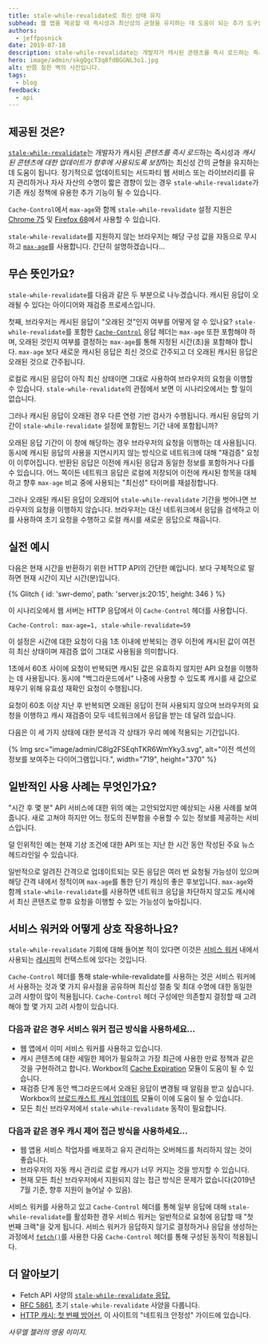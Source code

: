 ```yaml
---
title: stale-while-revalidate로 최신 상태 유지
subhead: 웹 앱을 제공할 때 즉시성과 최신성의 균형을 유지하는 데 도움이 되는 추가 도구입니다.
authors:
  - jeffposnick
date: 2019-07-18
description: stale-while-revalidate는 개발자가 캐시된 콘텐츠를 즉시 로드하는 즉시성과 캐시된 콘텐츠에 대한 업데이트가 향후에 사용되도록 보장하는 최신성 간의 균형을 유지하는 데 도움이 됩니다.
hero: image/admin/skgQgcT3q8fdBGGNL3o1.jpg
alt: 반쯤 칠한 벽의 사진입니다.
tags:
  - blog
feedback:
  - api
---
```


## 제공된 것은?

[`stale-while-revalidate`](https://tools.ietf.org/html/rfc5861#section-3)는 개발자가 캐시된 *콘텐츠를 즉시 로드*하는 즉시성과 *캐시된 콘텐츠에 대한 업데이트가 향후에 사용되도록 보장*하는 최신성 간의 균형을 유지하는 데 도움이 됩니다. 정기적으로 업데이트되는 서드파티 웹 서비스 또는 라이브러리를 유지 관리하거나 자사 자산의 수명이 짧은 경향이 있는 경우 `stale-while-revalidate`가 기존 캐싱 정책에 유용한 추가 기능이 될 수 있습니다.

`Cache-Control`에서 `max-age`와 함께 `stale-while-revalidate` 설정 지원은 [Chrome 75](https://chromestatus.com/feature/5050913014153216) 및 [Firefox 68](https://bugzilla.mozilla.org/show_bug.cgi?id=1536511)에서 사용할 수 있습니다.

`stale-while-revalidate`를 지원하지 않는 브라우저는 해당 구성 값을 자동으로 무시하고 [`max-age`](https://developers.google.com/web/fundamentals/performance/optimizing-content-efficiency/http-caching#max-age)를 사용합니다. 간단히 설명하겠습니다…

## 무슨 뜻인가요?

`stale-while-revalidate`를 다음과 같은 두 부분으로 나누겠습니다. 캐시된 응답이 오래될 수 있다는 아이디어와 재검증 프로세스입니다.

첫째, 브라우저는 캐시된 응답이 "오래된 것"인지 여부를 어떻게 알 수 있나요? `stale-while-revalidate`를 포함한 [`Cache-Control`](https://developer.mozilla.org/docs/Web/HTTP/Headers/Cache-Control) 응답 헤더는 `max-age` 또한 포함해야 하며, 오래된 것인지 여부를 결정하는 `max-age`를 통해 지정된 시간(초)을 포함해야 합니다.  `max-age` 보다 새로운 캐시된 응답은 최신 것으로 간주되고 더 오래된 캐시된 응답은 오래된 것으로 간주됩니다.

로컬로 캐시된 응답이 아직 최신 상태이면 그대로 사용하여 브라우저의 요청을 이행할 수 있습니다. `stale-while-revalidate`의 관점에서 보면 이 시나리오에서는 할 일이 없습니다.

그러나 캐시된 응답이 오래된 경우 다른 연령 기반 검사가 수행됩니다. 캐시된 응답의 기간이 `stale-while-revalidate` 설정에 포함된느 기간 내에 포함됩니까?

오래된 응답 기간이 이 창에 해당하는 경우 브라우저의 요청을 이행하는 데 사용됩니다. 동시에 캐시된 응답의 사용을 지연시키지 않는 방식으로 네트워크에 대해 "재검증" 요청이 이루어집니다. 반환된 응답은 이전에 캐시된 응답과 동일한 정보를 포함하거나 다를 수 있습니다. 어느 쪽이든 네트워크 응답은 로컬에 저장되어 이전에 캐시된 항목을 대체하고 향후 `max-age` 비교 중에 사용되는 "최신성" 타이머를 재설정합니다.

그러나 오래된 캐시된 응답이 오래되어 `stale-while-revalidate` 기간을 벗어나면 브라우저의 요청을 이행하지 않습니다. 브라우저는 대신 네트워크에서 응답을 검색하고 이를 사용하여 초기 요청을 수행하고 로컬 캐시를 새로운 응답으로 채웁니다.

## 실전 예시

다음은 현재 시간을 반환하기 위한 HTTP API의 간단한 예입니다. 보다 구체적으로 말하면 현재 시간이 지난 시간(분)입니다.

{% Glitch { id: 'swr-demo', path: 'server.js:20:15', height: 346 } %}

이 시나리오에서 웹 서버는 HTTP 응답에서 이 `Cache-Control` 헤더를 사용합니다.

```text
Cache-Control: max-age=1, stale-while-revalidate=59
```

이 설정은 시간에 대한 요청이 다음 1초 이내에 반복되는 경우 이전에 캐시된 값이 여전히 최신 상태이며 재검증 없이 그대로 사용됨을 의미합니다.

1초에서 60초 사이에 요청이 반복되면 캐시된 값은 유효하지 않지만 API 요청을 이행하는 데 사용됩니다. 동시에 "백그라운드에서" 나중에 사용할 수 있도록 캐시를 새 값으로 채우기 위해 유효성 재확인 요청이 수행됩니다.

요청이 60초 이상 지난 후 반복되면 오래된 응답이 전혀 사용되지 않으며 브라우저의 요청을 이행하고 캐시 재검증이 모두 네트워크에서 응답을 받는 데 달려 있습니다.

다음은 이 세 가지 상태에 대한 분석과 각 상태가 우리 예에 적용되는 기간입니다.

{% Img src="image/admin/C8lg2FSEqhTKR6WmYky3.svg", alt="이전 섹션의 정보를 보여주는 다이어그램입니다.", width="719", height="370" %}

## 일반적인 사용 사례는 무엇인가요?

"시간 후 몇 분" API 서비스에 대한 위의 예는 고안되었지만 예상되는 사용 사례를 보여줍니다. 새로 고쳐야 하지만 어느 정도의 진부함을 수용할 수 있는 정보를 제공하는 서비스입니다.

덜 인위적인 예는 현재 기상 조건에 대한 API 또는 지난 한 시간 동안 작성된 주요 뉴스 헤드라인일 수 있습니다.

일반적으로 알려진 간격으로 업데이트되는 모든 응답은 여러 번 요청될 가능성이 있으며 해당 간격 내에서 정적이며 `max-age`를 통한 단기 캐싱의 좋은 후보입니다. `max-age`와 함께 `stale-while-revalidate`를 사용하면 네트워크 응답을 차단하지 않고도 캐시에서 최신 콘텐츠로 향후 요청을 이행할 수 있는 가능성이 높아집니다.

## 서비스 워커와 어떻게 상호 작용하나요?

`stale-while-revalidate` 기회에 대해 들어본 적이 있다면 이것은 [서비스 워커](/service-workers-cache-storage/) 내에서 사용되는 [레시피](https://developers.google.com/web/fundamentals/instant-and-offline/offline-cookbook/#stale-while-revalidate)의 컨텍스트에 있다는 것입니다.

`Cache-Control` 헤더를 통해 stale-while-revalidate를 사용하는 것은 서비스 워커에서 사용하는 것과 몇 가지 유사점을 공유하며 최신성 절충 및 최대 수명에 대한 동일한 고려 사항이 많이 적용됩니다. `Cache-Control` 헤더 구성에만 의존할지 결정할 때 고려해야 할 몇 가지 고려 사항이 있습니다.

### 다음과 같은 경우 서비스 워커 접근 방식을 사용하세요…

- 웹 앱에서 이미 서비스 워커를 사용하고 있습니다.
- 캐시 콘텐츠에 대한 세밀한 제어가 필요하고 가장 최근에 사용한 만료 정책과 같은 것을 구현하려고 합니다. Workbox의 [Cache Expiration](https://developers.google.com/web/tools/workbox/modules/workbox-cache-expiration) 모듈이 도움이 될 수 있습니다.
- 재검증 단계 동안 백그라운드에서 오래된 응답이 변경될 때 알림을 받고 싶습니다. Workbox의 [브로드캐스트 캐시 업데이트](https://developers.google.com/web/tools/workbox/modules/workbox-broadcast-cache-update) 모듈이 이에 도움이 될 수 있습니다.
- 모든 최신 브라우저에서 `stale-while-revalidate` 동작이 필요합니다.

### 다음과 같은 경우 캐시 제어 접근 방식을 사용하세요…

- 웹 앱용 서비스 작업자를 배포하고 유지 관리하는 오버헤드를 처리하지 않는 것이 좋습니다.
- 브라우저의 자동 캐시 관리로 로컬 캐시가 너무 커지는 것을 방지할 수 있습니다.
- 현재 모든 최신 브라우저에서 지원되지 않는 접근 방식은 문제가 없습니다(2019년 7월 기준, 향후 지원이 늘어날 수 있음).

서비스 워커를 사용하고 있고 `Cache-Control` 헤더를 통해 일부 응답에 대해 `stale-while-revalidate`를 활성화한 경우 서비스 워커는 일반적으로 요청에 응답할 때 "첫 번째 크랙"을 갖게 됩니다. 서비스 워커가 응답하지 않기로 결정하거나 응답을 생성하는 과정에서 [`fetch()`](https://developer.mozilla.org/docs/Web/API/Fetch_API)를 사용한 다음 `Cache-Control` 헤더를 통해 구성된 동작이 적용됩니다.

## 더 알아보기

- Fetch API 사양의 [`stale-while-revalidate` 응답.](https://fetch.spec.whatwg.org/#concept-stale-while-revalidate-response)
- [RFC 5861](https://tools.ietf.org/html/rfc5861), 초기 `stale-while-revalidate` 사양을 다룹니다.
- [HTTP 캐시: 첫 번째 방어선](/http-cache/), 이 사이트의 "네트워크 안정성" 가이드에 있습니다.

*사무엘 젤러의 영웅 이미지.*
